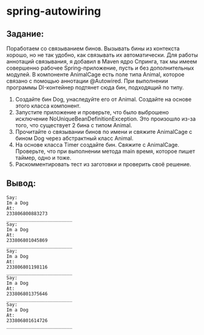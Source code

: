 # spring-autowiring

## Задание:

Поработаем со связыванием бинов.
Вызывать бины из контекста хорошо, но не так удобно, как связывать их автоматически.
Для работы аннотаций связывания, я добавил в Maven ядро Cпринга, так мы имеем совершенно рабочее Spring-приложение,
пусть и без дополнительных модулей.
В компоненте AnimalCage есть поле типа Animal, которое связано с помощью аннотации @Autowired. При выполнении программы
DI-контейнер подтянет сюда бин, подходящий по типу.

1. Создайте бин Dog, унаследуйте его от Animal. Создайте на основе этого класса компонент.
2. Запустите приложение и проверьте, что было выброшено исключение NoUniqueBeanDefinitionException. Это произошло из-за
   того, что существует 2 бина с типом Animal.
3. Прочитайте о связывании бинов по имени и свяжите AnimalCage c бином Dog через абстрактный класс Animal.
4. На основе класса Timer создайте бин. Свяжите с AnimalCage. Проверьте, что при выполнении метода main время, которое
   пишет таймер, одно и тоже.
5. Раскомментировать тест из заготовки и проверить своё решение.

## Вывод:

```text
Say:
Im a Dog
At:
233806800883273
________________________
Say:
Im a Dog
At:
233806801045869
________________________
Say:
Im a Dog
At:
233806801198116
________________________
Say:
Im a Dog
At:
233806801375646
________________________
Say:
Im a Dog
At:
233806801614726
________________________
```